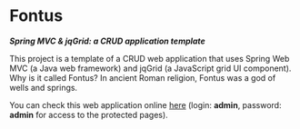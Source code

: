 Fontus
======
**_Spring MVC &amp; jqGrid: a CRUD application template_**



This project is a template of a CRUD web application that uses Spring Web MVC (a Java web framework) and jqGrid (a JavaScript grid UI component). Why is it called Fontus? In ancient Roman religion, Fontus was a god of wells and springs.

You can check this web application online [here](http://demo.alexey.cloudbees.net/about) (login: **admin**, password: **admin** for access to the protected pages).

